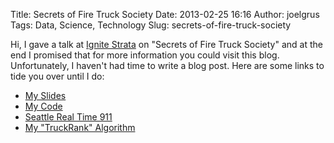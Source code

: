 Title: Secrets of Fire Truck Society
Date: 2013-02-25 16:16
Author: joelgrus
Tags: Data, Science, Technology
Slug: secrets-of-fire-truck-society

Hi, I gave a talk at [Ignite
Strata](http://strataconf.com/strata2013/public/schedule/detail/28194)
on "Secrets of Fire Truck Society" and at the end I promised that for
more information you could visit this blog. Unfortunately, I haven't had
time to write a blog post. Here are some links to tide you over until I
do:

-   [My
    Slides](http://www.slideshare.net/joelgrus/joel-grus-secretsoffiretrucksociety)
-   [My Code](https://github.com/joelgrus/fire)
-   [Seattle Real Time
    911](http://www2.seattle.gov/fire/realtime911/getDatePubTab.asp)
-   [My "TruckRank"
    Algorithm](http://en.wikipedia.org/wiki/Centrality#Eigenvector_centrality)

